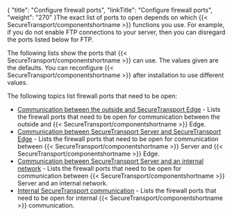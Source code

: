 {
    "title": "Configure firewall ports",
    "linkTitle": "Configure firewall ports",
    "weight": "270"
}The exact list of ports to open depends on which {{< SecureTransport/componentshortname  >}} functions you use. For example, if you do not enable FTP connections to your server, then you can disregard the ports listed below for FTP.

The following lists show the ports that {{< SecureTransport/componentshortname  >}} can use. The values given are the defaults. You can reconfigure {{< SecureTransport/componentshortname  >}} after installation to use different values.

The following topics list firewall ports that need to be open:

-   [Communication between the outside and SecureTransport Edge](r_st_communication_between_outside) - Lists the firewall ports that need to be open for communication between the outside and {{< SecureTransport/componentshortname >}} Edge.
-   [Communication between SecureTransport Server and SecureTransport Edge](r_st_communication_between) - Lists the firewall ports that need to be open for communication between {{< SecureTransport/componentshortname >}} Server and {{< SecureTransport/componentshortname >}} Edge.
-   [Communication between SecureTransport Server and an internal network](r_st_communication_between_server_internal_network) - Lists the firewall ports that need to be open for communication between {{< SecureTransport/componentshortname >}} Server and an internal network.
-   [Internal SecureTransport communication](r_st_internal_communication) - Lists the firewall ports that need to be open for internal {{< SecureTransport/componentshortname >}} communication.
